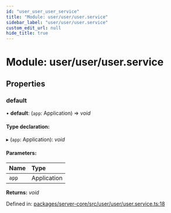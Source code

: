 ```yaml
---
id: "user_user_user_service"
title: "Module: user/user/user.service"
sidebar_label: "user/user/user.service"
custom_edit_url: null
hide_title: true
---
```


# Module: user/user/user.service

## Properties

### default

• **default**: (`app`: Application) => *void*

#### Type declaration:

▸ (`app`: Application): *void*

#### Parameters:

| Name | Type |
| :------ | :------ |
| `app` | Application |

**Returns:** *void*

Defined in: [packages/server-core/src/user/user/user.service.ts:18](https://github.com/xr3ngine/xr3ngine/blob/2d83606b6/packages/server-core/src/user/user/user.service.ts#L18)
